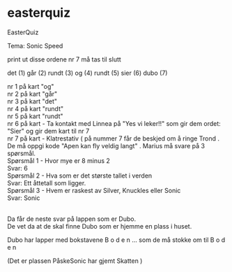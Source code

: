 # easterquiz
EasterQuiz

Tema: Sonic Speed

print ut disse ordene
nr 7 må tas til slutt

det  (1)
går  (2)
rundt  (3)
og (4)
rundt  (5)
sier (6)
dubo  (7)
 
nr 1 på kart "og"   <br>
nr 2 på kart "går"   <br>
nr 3 på kart "det"  <br>
nr 4 på kart "rundt"   <br>
nr 5 på kart "rundt"   <br>
nr 6 på kart - Ta kontakt med Linnea på "Yes vi leker!!" som gir dem ordet:  "Sier"  og gir dem kart til nr 7 <br>
nr 7 på kart - Klatrestativ  (  på nummer 7 får de beskjed om å ringe Trond . De må oppgi kode "Apen kan fly veldig langt" . Marius må svare på 3 spørsmål.  <br>
 Spørsmål 1 - Hvor mye er 8 minus 2 <br>
 Svar: 6 <br>
 Spørsmål 2 - Hva som er det største tallet i verden <br>
 Svar: Ett åttetall som ligger.   <br>
 Spørsmål 3 - Hvem er raskest av Silver, Knuckles eller Sonic  <br>
 Svar: Sonic <br>

<br> Da får de neste svar på lappen som er Dubo.   
De vet da at de skal finne Dubo som er hjemme en plass i huset.

Dubo har lapper  med bokstavene B o d e n ... som de må stokke om til  B o d e n

(Det er plassen PåskeSonic har gjemt Skatten )




